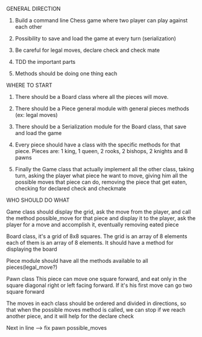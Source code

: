 GENERAL DIRECTION

1. Build a command line Chess game where two player can play against each other

2. Possibility to save and load the game at every turn (serialization)

3. Be careful for legal moves, declare check and check mate

4. TDD the important parts

5. Methods should be doing one thing each

WHERE TO START

1. There should be a Board class where all the pieces will move.

2. There should be a Piece general module with general pieces methods (ex: legal moves)

3. There should be a Serialization module for the Board class, that save and load the game

4. Every piece should have a class with the specific methods for that piece. Pieces are: 1 king, 1 queen, 2 rooks, 2 bishops, 2 knights and 8 pawns

5. Finally the Game class that actually implement all the other class, taking turn, asking the player what piece he want to move, giving him all the possible moves that piece can do, removing the piece that get eaten, checking for declared check and checkmate

WHO SHOULD DO WHAT

Game class should display the grid, ask the move from the player, and call the method possible_move for that piece and display it to the player, ask the player for a move and accomplish it, eventually removing eated piece

Board class, it's a grid of 8x8 squares.
The grid is an array of 8 elements each of them is an array of 8 elements.
It should have a method for displaying the board

Piece module should have all the methods available to all pieces(legal_move?)

Pawn class
This piece can move one square forward, and eat only in the square diagonal right or left facing forward. If it's his first move can go two square forward

The moves in each class should be ordered and divided in directions, so that when the possible moves method is called, we can stop if we reach another piece, and it will help for the declare check

Next in line --> fix pawn possible_moves
